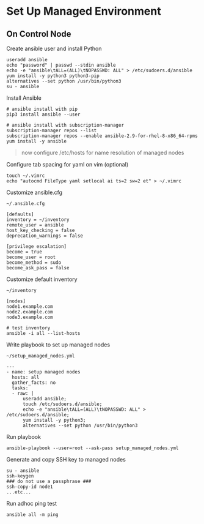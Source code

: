 # Set Up Managed Environment

## On Control Node
Create ansible user and install Python
```shell
useradd ansible
echo "password" | passwd --stdin ansible
echo -e "ansible\tALL=(ALL)\tNOPASSWD: ALL" > /etc/sudoers.d/ansible
yum install -y python3 python3-pip
alternatives --set python /usr/bin/python3
su - ansible
```
Install Ansible
```shell
# ansible install with pip
pip3 install ansible --user
```
```shell
# ansible install with subscription-manager
subscription-manager repos --list
subscription-manager repos --enable ansible-2.9-for-rhel-8-x86_64-rpms
yum install -y ansible
```

> now configure /etc/hosts for name resolution of managed nodes

Configure tab spacing for yaml on vim (optional)
```shell
touch ~/.vimrc
echo "autocmd FileType yaml setlocal ai ts=2 sw=2 et" > ~/.vimrc
```
Customize ansible.cfg
```shell
~/.ansible.cfg

[defaults]
inventory = ~/inventory
remote_user = ansible
host_key_checking = false
deprecation_warnings = false

[privilege escalation]
become = true
become_user = root
become_method = sudo
become_ask_pass = false
```
Customize default inventory
```shell
~/inventory
    
[nodes]
node1.example.com
node2.example.com
node3.example.com
```
```shell
# test inventory
ansible -i all --list-hosts
```
Write playbook to set up managed nodes
```shell
~/setup_managed_nodes.yml

---
- name: setup managed nodes
  hosts: all
  gather_facts: no
  tasks:
  - raw: |
      useradd ansible;
      touch /etc/sudoers.d/ansible;
      echo -e "ansible\tALL=(ALL)\tNOPASSWD: ALL" > /etc/sudoers.d/ansible;
      yum install -y python3;
      alternatives --set python /usr/bin/python3
```
Run playbook
```shell
ansible-playbook --user=root --ask-pass setup_managed_nodes.yml
```
Generate and copy SSH key to managed nodes
```shell
su - ansible
ssh-keygen
### do not use a passphrase ###
ssh-copy-id node1
...etc...
```
Run adhoc ping test
```shell
ansible all -m ping
```

